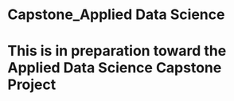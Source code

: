 # Capstone_Applied Data Science
# This is in preparation toward the Applied Data Science Capstone Project

